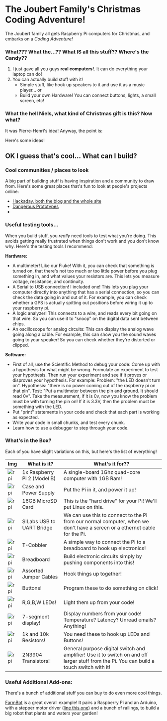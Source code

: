 # The Joubert Family's Christmas Coding Adventure!

The Joubert family all gets Raspberry Pi computers for Christmas, and embarks on a *Coding Adventure!*

### What??? What the...?? What IS all this stuff?? Where's the Candy??

1. I just gave all you guys **real computers!**. It can do everything your laptop can do!
2. You can actually build stuff with it! 
	- Simple stuff, like hook up speakers to it and use it as a music player... or
	- Build your own Hardware! You can connect buttons, lights, a small screen, etc!



### What the hell Niels, what kind of Christmas gift is this? Now what?

It was Pierre-Henri's idea! Anyway, the point is:


Here's some ideas!


## OK I guess that's cool... What can I build?

### Cool communities / places to look

A big part of building stuff is having inspiration and a community to draw from. Here's some great places that's fun to look at people's projects online:

- [Hackaday, both the blog and the whole site](https://hackaday.com/blog/)
- [Dangerous Prototypes](http://dangerousprototypes.com/)
- 

### Useful testing tools...

When you build stuff, you *really* need tools to test what you're doing. This avoids getting really frustrated when things don't work and you don't know why. Here's the testing tools I recommend:

**Hardware:**

- A multimeter! Like our Fluke! With it, you can check that something is turned on, that there's not too much or too little power before you plug something in, and what values your resistors are. This lets you measure voltage, resistance, and continuity.
- A Serial to USB connection! I included one! This lets you plug your computer directly into anything that has a serial connection, so you can check the data going in and out of it. For example, you can check whether a GPS is actually spitting out positions before wiring it up to your raspberry pi.
- A logic analyzer! This connects to a wire, and reads every bit going on that wire. So you can use it to "snoop" on the digital data sent between chips. 
- An oscilloscope for analog circuits: This can display the analog wave going along a cable. For example, this can show you the sound waves going to your speaker! So you can check whether they're distorted or clipped.


**Software:**

- First of all, use the Scientific Method to debug your code: Come up with a hypothesis for what might be wrong. Formulate an experiment to test your hypothesis. Then run your experiment and see if it proves or disproves your hypothesis. For example: Problem: "the LED doesn't turn on". Hypothesis: "there is no power coming out of the raspberry pi on that pin". Test: "Put a multimeter between the pin and ground. It should read 0v". Take the measurement, if it is 0v, now you know the problem must be with turning the pin on! If it is 3.3V, then the problem must be something with the LED.
- Put "print" statements in your code and check that each part is working as expected.
- Write your code in small chunks, and test every chunk.
- Learn how to use a debugger to step through your code.

### What's in the Box?

Each of you have slight variations on this, but here's the list of everything! 

|Img| What is it?                 | What's it for?? |
|---|-----------------------------|-----------------|
|![rpi](https://raw.githubusercontent.com/njoubert/JoubertFamilyChristmasCodingAdventure/master/images/01_rpi.jpg)       | 1x Raspberry Pi 2 (Model B) | A single-board 1Ghz quad-core computer with 1GB Ram! |
|![rpi](https://raw.githubusercontent.com/njoubert/JoubertFamilyChristmasCodingAdventure/master/images/02_case_power.jpg)| Case and Power Supply       | Put the Pi in it, and power it up! |
|![rpi](https://raw.githubusercontent.com/njoubert/JoubertFamilyChristmasCodingAdventure/master/images/03_sd.jpg)        | 16GB MicroSD Card           | This is the "hard drive" for your Pi! We'll put Linux on this. |
|![rpi](https://raw.githubusercontent.com/njoubert/JoubertFamilyChristmasCodingAdventure/master/images/04_uart.jpg)      | SILabs USB to UART Bridge   | We can use this to connect to the Pi from our normal computer, when we don't have a screen or a ethernet cable for the Pi. |
|![rpi](https://raw.githubusercontent.com/njoubert/JoubertFamilyChristmasCodingAdventure/master/images/05_cobbler.jpg)   | T-Cobbler                   | A simple way to connect the Pi to a breadboard to hook up electronics! |
|![rpi](https://raw.githubusercontent.com/njoubert/JoubertFamilyChristmasCodingAdventure/master/images/06_bboard.jpg)    | Breadboard                  | Build electronic circuits simply by pushing components into this! |
|![rpi](https://raw.githubusercontent.com/njoubert/JoubertFamilyChristmasCodingAdventure/master/images/07_cables.jpg)    | Assorted Jumper Cables      | Hook things up together! |
|![rpi](https://raw.githubusercontent.com/njoubert/JoubertFamilyChristmasCodingAdventure/master/images/08_buttons.jpg)   | Buttons!                    | Program these to do something on click! |
|![rpi](https://raw.githubusercontent.com/njoubert/JoubertFamilyChristmasCodingAdventure/master/images/09_led.jpg)       | R,G,B,W LEDs!               | Light them up from your code! |
|![rpi](https://raw.githubusercontent.com/njoubert/JoubertFamilyChristmasCodingAdventure/master/images/10_segment.jpg)   | 7-segment display!          | Display numbers from your code! Temperature? Latency? Unread emails? Anything! |
|![rpi](https://raw.githubusercontent.com/njoubert/JoubertFamilyChristmasCodingAdventure/master/images/11_res.jpg)       | 1k and 10k Resistors!       | You need these to hook up LEDs and Buttons! |
|![rpi](https://raw.githubusercontent.com/njoubert/JoubertFamilyChristmasCodingAdventure/master/images/12_trans.jpg)     | 2N3904 Transistors!         | General purpose digital switch and amplifier! Use it to switch on and off larger stuff from the Pi. You can build a touch switch with it! |



### Useful Additional Add-ons:

There's a bunch of additional stuff you can buy to do even more cool things.

[FarmBot](https://hackaday.io/post/7593) is a great overall example! It pairs a Raspberry Pi and an Arduino, with a stepper motor driver ([line this one](https://www.adafruit.com/products/1438)) and a bunch of railings, to build a big robot that plants and waters your garden!

